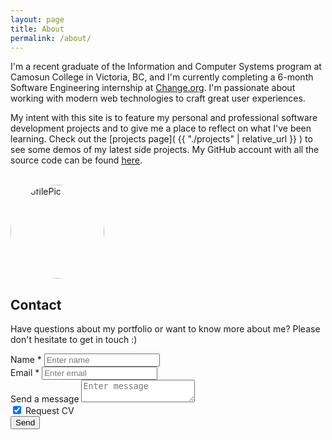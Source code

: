 ```yaml
---
layout: page
title: About
permalink: /about/
---
```



I'm a recent graduate of the Information and Computer Systems program at Camosun College in Victoria, BC, and I'm currently completing a 6-month Software Engineering internship at [Change.org](https://change.org). I'm passionate about working with modern web technologies to craft great user experiences.

My intent with this site is to feature my personal and professional software development projects and to give me a place to reflect on what I've been learning. Check out the [projects page]( {{ "./projects" | relative_url }} ) to see some demos of my latest side projects. My GitHub account with all the source code can be found [here](https://github.com/a-bishop).

<br>
 <img src="../images/me-jan2019-sm.png" alt="ProfilePic" width="150px" style="border-radius: 50%;">

## Contact

Have questions about my portfolio or want to know more about me? Please don't hesitate to get in touch :)

<form action="https://getform.io/f/ab7dccdb-e06b-49f5-8433-2d2bc2eaa19c" method="POST" id="usrform">
    <div class="form-row">
      <div class="form-group col-md-6">
        <label for="formName">Name *</label>
        <input id="formName" class="form-control" type="text" name="name" placeholder="Enter name" required>
      </div>
      <div class="form-group col-md-6">
        <label for="formEmail">Email *</label>
        <input id="formEmail" class="form-control" type="email" name="email" placeholder="Enter email" required>
      </div>
    </div>
    <div class="form-group">
      <label for="formMsg">Send a message</label>
      <textarea id="formMsg" class="form-control" name="message" placeholder="Enter message"></textarea>
    </div>
    <div class="form-group">
      <div class="custom-control custom-checkbox">
        <input type="hidden" name="resume" value="no">
        <input type="checkbox" class="custom-control-input" id="resumeCheck" name="resume" value="yes" checked>
        <label class="custom-control-label" for="resumeCheck">Request CV</label>
      </div>
    </div>
    <button type="submit" class="btn btn-primary">Send</button>
</form>
